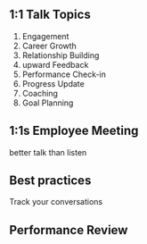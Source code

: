 ## 1:1 Talk Topics

1. Engagement
2. Career Growth
3. Relationship Building
4. upward Feedback
5. Performance Check-in
6. Progress Update
7. Coaching
8. Goal Planning

## 1:1s Employee Meeting

better talk than listen


## Best practices

Track your conversations

## Performance Review


